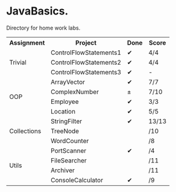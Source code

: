 # JavaBasics.
Directory for home work labs.

<table>
  <tr>
    <th>Assignment</th>
    <th>Project</th>
    <th>Done</th>
    <th>Score</th>
  </tr>
  <tr>
    <td rowspan="3">Trivial</td>
    <td>ControlFlowStatements1</td>
    <td>&#10004;</td>
    <td>4/4</td>
  </tr>
  <tr>
    <td>ControlFlowStatements2</td>
    <td>&#10004;</td>
    <td>4/4</td>
  </tr>
  <tr>
    <td>ControlFlowStatements3</td>
    <td>&#10004;</td>
    <td>-</td>
  </tr>
  <tr>
    <td rowspan="4">OOP</td>
    <td>ArrayVector</td>
    <td>&#10004;</td>
    <td>7/7</td>
  </tr>
  <tr>
    <td>ComplexNumber</td>
    <td>&plusmn;</td>
    <td>7/10</td>
  </tr>
  <tr>
    <td>Employee</td>
    <td>&#10004;</td>
    <td>3/3</td>
  </tr>
  <tr>
    <td>Location</td>
    <td>&#10004;</td>
    <td>5/5</td>
  </tr>
  <tr>
    <td rowspan="3">Collections</td>
    <td>StringFilter</td>
    <td>&#10004;</td>
    <td>13/13</td>
  </tr>
  <tr>
    <td>TreeNode</td>
    <td></td>
    <td>/10</td>
  </tr>
  <tr>
    <td>WordCounter</td>
    <td></td>
    <td>/8</td>
  </tr>
  <tr>
    <td rowspan="4">Utils</td>
    <td>PortScanner</td>
    <td>&#10004;</td>
    <td>/4</td>
  </tr>
  <tr>
    <td>FileSearcher</td>
    <td></td>
    <td>/11</td>
  </tr>
  <tr>
    <td>Archiver</td>
    <td></td>
    <td>/11</td>
  </tr>
  <tr>
    <td>ConsoleCalculator</td>
    <td>&#10004;</td>
    <td>/9</td>
  </tr>
</table>

